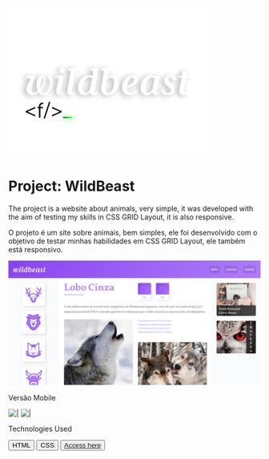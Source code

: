 <img src="./img/logo-topo.png" alt=""></img>
<h1>Project: WildBeast</h1>
<p>The project is a website about animals, very simple, it was developed with the aim of testing my skills in CSS GRID Layout, it is also responsive.</p>
<p>O projeto é um site sobre animais, bem simples, ele foi desenvolvido com o objetivo de testar minhas habilidades em CSS GRID Layout, ele também está responsivo.</p>

<div>
<img src="./img/readmeIMG/project_picture.png" alt=""></img>
<p>Versão Mobile</p>
</div>
<img src="./img/readmeIMG/mobile.gif" alt="|"></img>
<img src="./img/readmeIMG/amostra.gif" alt="|"></img>

<p>Technologies Used</p>
<button>HTML</button>
<button>CSS</button>
<button><a href="">Access here</a></button>